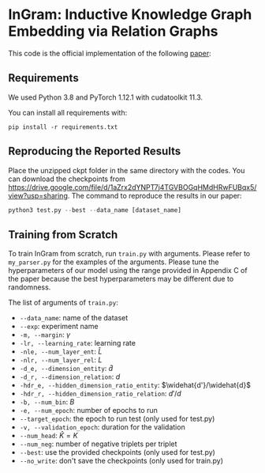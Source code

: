 # InGram: Inductive Knowledge Graph Embedding via Relation Graphs
This code is the official implementation of the following [paper](https://proceedings.mlr.press/v202/lee23c.html):


## Requirements

We used Python 3.8 and PyTorch 1.12.1 with cudatoolkit 11.3.

You can install all requirements with:

```shell
pip install -r requirements.txt
```

## Reproducing the Reported Results
Place the unzipped ckpt folder in the same directory with the codes. You can download the checkpoints from https://drive.google.com/file/d/1aZrx2dYNPT7j4TGVBOGqHMdHRwFUBqx5/view?usp=sharing.
The command to reproduce the results in our paper:

```python
python3 test.py --best --data_name [dataset_name]
```

## Training from Scratch

To train InGram from scratch, run `train.py` with arguments. Please refer to `my_parser.py` for the examples of the arguments. Please tune the hyperparameters of our model using the range provided in Appendix C of the paper because the best hyperparameters may be different due to randomness.

The list of arguments of `train.py`:
- `--data_name`: name of the dataset
- `--exp`: experiment name
- `-m, --margin`: $\gamma$
- `-lr, --learning_rate`: learning rate
- `-nle, --num_layer_ent`: $\widehat{L}$
- `-nlr, --num_layer_rel`: $L$
- `-d_e, --dimension_entity`: $\widehat{d}$
- `-d_r, --dimension_relation`: $d$
- `-hdr_e, --hidden_dimension_ratio_entity`: $\widehat{d'}/\widehat{d}$
- `-hdr_r, --hidden_dimension_ratio_relation`: $d'/d$
- `-b, --num_bin`: $B$
- `-e, --num_epoch`: number of epochs to run
- `--target_epoch`: the epoch to run test (only used for test.py)
- `-v, --validation_epoch`: duration for the validation
- `--num_head`: $\widehat{K}=K$
- `--num_neg`: number of negative triplets per triplet
- `--best`: use the provided checkpoints (only used for test.py)
- `--no_write`: don't save the checkpoints (only used for train.py)
